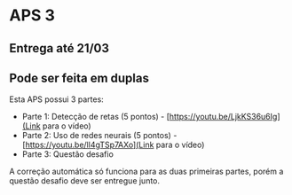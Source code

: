 # APS 3

## Entrega até 21/03

## Pode ser feita em duplas

Esta APS possui 3 partes:
- Parte 1: Detecção de retas (5 pontos) - [https://youtu.be/LjkKS36u6Ig](Link para o vídeo)
- Parte 2: Uso de redes neurais (5 pontos) - [https://youtu.be/ll4gTSp7AXo](Link para o vídeo) 
- Parte 3: Questão desafio

A correção automática só funciona para as duas primeiras partes, porém a questão desafio deve ser entregue junto.


